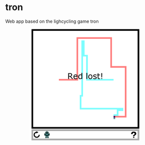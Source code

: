 # tron

Web app based on the lighcycling game tron


<p align="center">
  <img src="https://github.com/GarretKern/tron/blob/master/images/tron.PNG" width="350" title="Tron">
</p>
